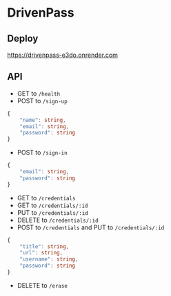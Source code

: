 # DrivenPass

## Deploy

https://drivenpass-e3do.onrender.com

## API

-   GET to `/health`
-   POST to `/sign-up`

```ts
{
    "name": string,
    "email": string,
    "password": string
}
```

-   POST to `/sign-in`

```ts
{
    "email": string,
    "password": string
}
```

-   GET to `/credentials`
-   GET to `/credentials/:id`
-   PUT to `/credentials/:id`
-   DELETE to `/credentials/:id`
-   POST to `/credentials` and PUT to `/credentials/:id`

```ts
{
    "title": string,
    "url": string,
    "username": string,
    "password": string
}
```

-   DELETE to `/erase`
